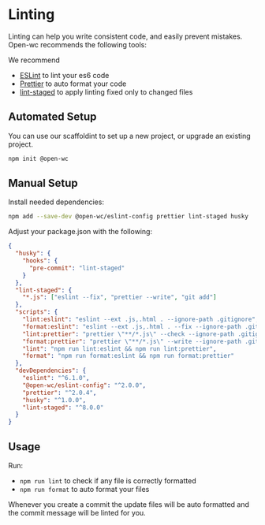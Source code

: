 # Linting

Linting can help you write consistent code, and easily prevent mistakes. Open-wc recommends the following tools:

We recommend

- [ESLint](https://eslint.org/) to lint your es6 code
- [Prettier](https://prettier.io/) to auto format your code
- [lint-staged](https://www.npmjs.com/package/lint-staged) to apply linting fixed only to changed files

## Automated Setup

You can use our scaffoldint to set up a new project, or upgrade an existing project.

```bash
npm init @open-wc
```

## Manual Setup

Install needed dependencies:

```bash
npm add --save-dev @open-wc/eslint-config prettier lint-staged husky
```

Adjust your package.json with the following:

```json
{
  "husky": {
    "hooks": {
      "pre-commit": "lint-staged"
    }
  },
  "lint-staged": {
    "*.js": ["eslint --fix", "prettier --write", "git add"]
  },
  "scripts": {
    "lint:eslint": "eslint --ext .js,.html . --ignore-path .gitignore",
    "format:eslint": "eslint --ext .js,.html . --fix --ignore-path .gitignore",
    "lint:prettier": "prettier \"**/*.js\" --check --ignore-path .gitignore",
    "format:prettier": "prettier \"**/*.js\" --write --ignore-path .gitignore",
    "lint": "npm run lint:eslint && npm run lint:prettier",
    "format": "npm run format:eslint && npm run format:prettier"
  },
  "devDependencies": {
    "eslint": "^6.1.0",
    "@open-wc/eslint-config": "^2.0.0",
    "prettier": "^2.0.4",
    "husky": "^1.0.0",
    "lint-staged": "^8.0.0"
  }
}
```

## Usage

Run:

- `npm run lint` to check if any file is correctly formatted
- `npm run format` to auto format your files

Whenever you create a commit the update files will be auto formatted and the commit message will be linted for you.
